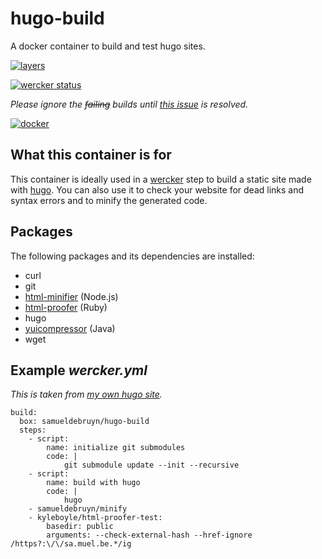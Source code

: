 # hugo-build

A docker container to build and test hugo sites.

[![layers](https://badge.imagelayers.io/samueldebruyn/hugo-build:latest.svg "layers")](https://imagelayers.io/?images=samueldebruyn/hugo-build:latest)

[![wercker status](https://app.wercker.com/status/8afdbf4994c7db1948a47dfd28304863/s/master "wercker status")](https://app.wercker.com/project/bykey/8afdbf4994c7db1948a47dfd28304863)

*Please ignore the ~~failing~~ builds until [this issue](https://github.com/Runnable/validate-dockerfile/issues/17) is resolved.*

[![docker](http://dockeri.co/image/samueldebruyn/hugo-build "docker")](https://registry.hub.docker.com/u/samueldebruyn/hugo-build/)

## What this container is for

This container is ideally used in a [wercker](http://wercker.com) step to build a static site made with [hugo](http://gohugo.io). You can also use it to check your website for dead links and syntax errors and to minify the generated code.

## Packages

The following packages and its dependencies are installed:

* curl
* git
* [html-minifier](https://github.com/kangax/html-minifier) (Node.js)
* [html-proofer](https://github.com/gjtorikian/html-proofer) (Ruby)
* hugo
* [yuicompressor](https://github.com/yui/yuicompressor) (Java)
* wget

## Example *wercker.yml*

*This is taken from [my own hugo site](https://github.com/SamuelDebruyn/sa.muel.be-hugo).*

	build:
	  box: samueldebruyn/hugo-build
	  steps:
	    - script:
	        name: initialize git submodules
	        code: |
	            git submodule update --init --recursive
	    - script:
	        name: build with hugo
	        code: |
	            hugo
	    - samueldebruyn/minify
	    - kyleboyle/html-proofer-test:
	        basedir: public
	        arguments: --check-external-hash --href-ignore /https?:\/\/sa.muel.be.*/ig
